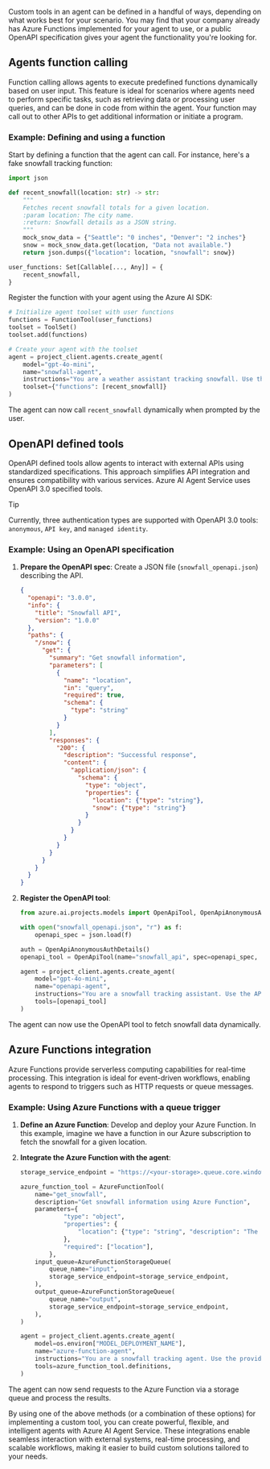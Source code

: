 Custom tools in an agent can be defined in a handful of ways, depending on what works best for your scenario. You may find that your company already has Azure Functions implemented for your agent to use, or a public OpenAPI specification gives your agent the functionality you're looking for.

## Agents function calling

Function calling allows agents to execute predefined functions dynamically based on user input. This feature is ideal for scenarios where agents need to perform specific tasks, such as retrieving data or processing user queries, and can be done in code from within the agent. Your function may call out to other APIs to get additional information or initiate a program.

### Example: Defining and using a function

Start by defining a function that the agent can call. For instance, here's a fake snowfall tracking function:

```python
import json

def recent_snowfall(location: str) -> str:
    """
    Fetches recent snowfall totals for a given location.
    :param location: The city name.
    :return: Snowfall details as a JSON string.
    """
    mock_snow_data = {"Seattle": "0 inches", "Denver": "2 inches"}
    snow = mock_snow_data.get(location, "Data not available.")
    return json.dumps({"location": location, "snowfall": snow})

user_functions: Set[Callable[..., Any]] = {
    recent_snowfall,
}
```

Register the function with your agent using the Azure AI SDK:

```python
# Initialize agent toolset with user functions
functions = FunctionTool(user_functions)
toolset = ToolSet()
toolset.add(functions)

# Create your agent with the toolset
agent = project_client.agents.create_agent(
    model="gpt-4o-mini",
    name="snowfall-agent",
    instructions="You are a weather assistant tracking snowfall. Use the provided functions to answer questions.",
    toolset={"functions": [recent_snowfall]}
)
```

The agent can now call `recent_snowfall` dynamically when prompted by the user.

## OpenAPI defined tools

OpenAPI defined tools allow agents to interact with external APIs using standardized specifications. This approach simplifies API integration and ensures compatibility with various services. Azure AI Agent Service uses OpenAPI 3.0 specified tools.

> [!TIP]
> Currently, three authentication types are supported with OpenAPI 3.0 tools: `anonymous`, `API key`, and `managed identity`.

### Example: Using an OpenAPI specification

1. **Prepare the OpenAPI spec**: Create a JSON file (`snowfall_openapi.json`) describing the API.

    ```json
    {
      "openapi": "3.0.0",
      "info": {
        "title": "Snowfall API",
        "version": "1.0.0"
      },
      "paths": {
        "/snow": {
          "get": {
            "summary": "Get snowfall information",
            "parameters": [
              {
                "name": "location",
                "in": "query",
                "required": true,
                "schema": {
                  "type": "string"
                }
              }
            ],
            "responses": {
              "200": {
                "description": "Successful response",
                "content": {
                  "application/json": {
                    "schema": {
                      "type": "object",
                      "properties": {
                        "location": {"type": "string"},
                        "snow": {"type": "string"}
                      }
                    }
                  }
                }
              }
            }
          }
        }
      }
    }
    ```

1. **Register the OpenAPI tool**:

    ```python
    from azure.ai.projects.models import OpenApiTool, OpenApiAnonymousAuthDetails
    
    with open("snowfall_openapi.json", "r") as f:
        openapi_spec = json.load(f)
    
    auth = OpenApiAnonymousAuthDetails()
    openapi_tool = OpenApiTool(name="snowfall_api", spec=openapi_spec, auth=auth)
    
    agent = project_client.agents.create_agent(
        model="gpt-4o-mini",
        name="openapi-agent",
        instructions="You are a snowfall tracking assistant. Use the API to fetch snowfall data.",
        tools=[openapi_tool]
    )
    ```

The agent can now use the OpenAPI tool to fetch snowfall data dynamically.

## Azure Functions integration

Azure Functions provide serverless computing capabilities for real-time processing. This integration is ideal for event-driven workflows, enabling agents to respond to triggers such as HTTP requests or queue messages.

### Example: Using Azure Functions with a queue trigger

1. **Define an Azure Function**: Develop and deploy your Azure Function. In this example, imagine we have a function in our Azure subscription to fetch the snowfall for a given location.

1. **Integrate the Azure Function with the agent**:

    ```python
    storage_service_endpoint = "https://<your-storage>.queue.core.windows.net"
    
    azure_function_tool = AzureFunctionTool(
        name="get_snowfall",
        description="Get snowfall information using Azure Function",
        parameters={
                "type": "object",
                "properties": {
                    "location": {"type": "string", "description": "The location to check snowfall."},
                },
                "required": ["location"],
            },
        input_queue=AzureFunctionStorageQueue(
            queue_name="input",
            storage_service_endpoint=storage_service_endpoint,
        ),
        output_queue=AzureFunctionStorageQueue(
            queue_name="output",
            storage_service_endpoint=storage_service_endpoint,
        ),
    )
    
    agent = project_client.agents.create_agent(
        model=os.environ["MODEL_DEPLOYMENT_NAME"],
        name="azure-function-agent",
        instructions="You are a snowfall tracking agent. Use the provided Azure Function to fetch snowfall based on location.",
        tools=azure_function_tool.definitions,
    )
    ```

The agent can now send requests to the Azure Function via a storage queue and process the results.

By using one of the above methods (or a combination of these options) for implementing a custom tool, you can create powerful, flexible, and intelligent agents with Azure AI Agent Service. These integrations enable seamless interaction with external systems, real-time processing, and scalable workflows, making it easier to build custom solutions tailored to your needs.
